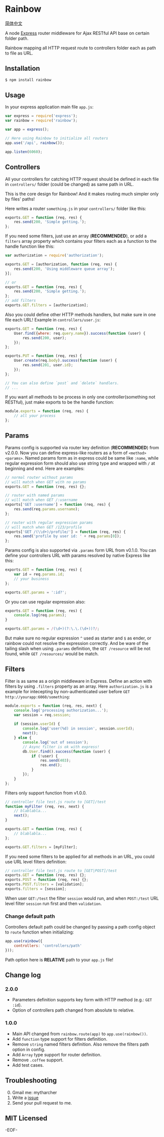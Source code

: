 Rainbow
=======

[简体中文](http://yanjunyi.com/blog/posts/npm-rainbow)

A node [Express][] router middleware for Ajax RESTful API base on certain folder path.

Rainbow mapping all HTTP request route to controllers folder each as path to file as URL.

Installation
----------

~~~bash
$ npm install rainbow
~~~

Usage
----------

In your express application main file `app.js`:

~~~javascript
var express = require('express');
var rainbow = require('rainbow');

var app = express();

// Here using Rainbow to initialize all routers
app.use('/api', rainbow());

app.listen(6060);
~~~

Controllers
----------

All your controllers for catching HTTP request should be defined in each file in `controllers/` folder (could be changed) as same path in URL.

This is the core design for Rainbow! And it makes routing much simpler only by files' paths!

Here writes a router `something.js` in your `controllers/` folder like this:

~~~javascript
exports.GET = function (req, res) {
	res.send(200, 'Simple getting.');
};
~~~

If you need some filters, just use an array (**RECOMMENDED**), or add a `filters` array property which contains your filters each as a function to the handle function like this:

~~~javascript
var authorization = require('authorization');

exports.GET = [authorization, function (req, res) {
	res.send(200, 'Using middleware queue array');
}];

// or
exports.GET = function (req, res) {
	res.send(200, 'Simple getting.');
};
// add filters
exports.GET.filters = [authorization];
~~~

Also you could define other HTTP methods handlers, but make sure in one file each URL! Example in `controllers/user.js`:

~~~javascript
exports.GET = function (req, res) {
	User.find({where: req.query.name}).success(function (user) {
		res.send(200, user);
	});
};

exports.PUT = function (req, res) {
	User.create(req.body).success(function (user) {
		res.send(201, user.id);
	});
};

// You can also define `post` and `delete` handlers.
// ...
~~~

If you want all methods to be process in only one controller(something not RESTful), just make exports to be the handle function:

~~~javascript
module.exports = function (req, res) {
	// all your process
};
~~~

Params
----------

Params config is supported via router key definition (**RECOMMENDED**) from v2.0.0. Now you can define express-like routers as a form of `<method> <params>`. Named params form as in express could be same like `:name`, while regular expression form should also use string type and wrapped with `/` at beginning and end. Here are examples:

~~~javascript
// normal router without params
// will match when GET with no params
exports.GET = function (req, res) {};

// router with named params
// will match when GET /:username
exports['GET :username'] = function (req, res) {
	res.send(req.params.username);
};

// router with regular expression params
// will match when GET /123/profile
exports['GET /(\\d+)/profile/'] = function (req, res) {
	res.send('profile by user id: ' + req.params[0]);
};
~~~

Params config is also supported via `.params` form URL from v0.1.0. You can define your controllers URL with params resolved by native Express like this:

~~~javascript
exports.GET = function (req, res) {
	var id = req.params.id;
	// your business
};

exports.GET.params = ':id?';
~~~

Or you can use regular expression also:

~~~javascript
exports.GET = function (req, res) {
	console.log(req.params);
}

exports.GET.params = /(\d+)(?:\.\.(\d+))?/;
~~~

But make sure no regular expression `^` used as starter and `$` as ender, or rainbow could not resolve the expression correctly. And be ware of the tailing slash when using `.params` definition, the `GET /resource` will be not found, while `GET /resources/` would be match.

Filters
----------

Filter is as same as a origin middleware in Express. Define an action with filters by using `.filters` property as an array. Here `authorization.js` is a example for intecepting by non-authenticated user before `GET` `http://yourapp:6060/something`:

~~~javascript
module.exports = function (req, res, next) {
	console.log('processing authorization...');
	var session = req.session;
	
	if (session.userId) {
		console.log('user(%d) in session', session.userId);
		next();
	} else {
		console.log('out of session');
		// Async filter is ok with express!
		db.User.find().success(function (user) {
			if (!user) {
				res.send(403);
				res.end();
			}
		});
	}
};
~~~

Filters only support function from v1.0.0.

~~~javascript
// controller file test.js route to [GET]/test
function myFilter (req, res, next) {
	// blablabla...
	next();
}

exports.GET = function (req, res) {
	// blablabla...
};

exports.GET.filters = [myFilter];
~~~

If you need some filters to be applied for all methods in an URL, you could use URL level filters definition:

~~~javascript
// controller file test.js route to [GET|POST]/test
exports.GET = function (req, res) {};
exports.POST = function (req, res) {};
exports.POST.filters = [validation];
exports.filters = [session];
~~~

When user `GET:/test` the filter `session` would run, and when `POST:/test` URL level filter `session` run first and then `validation`.

### Change default path ###

Controllers default path could be changed by passing a path config object to `route` function when initializing:

~~~javascript
app.use(rainbow({
	controllers: 'controllers/path'
}));
~~~

Path option here is **RELATIVE** path to your `app.js` file!

Change log
----------

### 2.0.0 ###

* Parameters definition supports key form with HTTP method (e.g.: `GET :id`).
* Option of controllers path changed from absolute to relative.

### 1.0.0 ###

* Main API changed from `rainbow.route(app)` to `app.use(rainbow())`.
* Add `function` type support for filters definition.
* Remove `string` named filters definition. Also remove the filters path option in config.
* Add `Array` type support for router definition.
* Remove `.coffee` support.
* Add test cases.

Troubleshooting
----------

0. Gmail me: mytharcher
0. Write a [issue](https://github.com/mytharcher/rainbow/issues)
0. Send your pull request to me.

## MIT Licensed ##

-EOF-

[Express]: http://expressjs.com/
